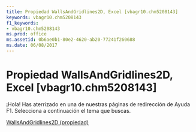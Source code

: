 ```yaml
---
title: Propiedad WallsAndGridlines2D, Excel [vbagr10.chm5208143]
keywords: vbagr10.chm5208143
f1_keywords:
- vbagr10.chm5208143
ms.prod: office
ms.assetid: 0b6ae0b1-80e2-4620-ab20-77241f260688
ms.date: 06/08/2017
---
```





# Propiedad WallsAndGridlines2D, Excel [vbagr10.chm5208143]

¡Hola! Has aterrizado en una de nuestras páginas de redirección de Ayuda F1. Selecciona a continuación el tema que buscas.


 [WallsAndGridlines2D (propiedad)](http://msdn.microsoft.com/library/wallsandgridlines2d-property%28Office.15%29.aspx)


